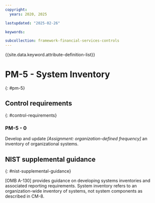 ```yaml
---
copyright:
  years: 2020, 2025

lastupdated: "2025-02-26"

keywords:

subcollection: framework-financial-services-controls
---
```


{{site.data.keyword.attribute-definition-list}}

# PM-5 - System Inventory
{: #pm-5}

## Control requirements
{: #control-requirements}



### PM-5 - 0


Develop and update _[Assignment: organization-defined frequency]_ an inventory of organizational systems.












## NIST supplemental guidance
{: #nist-supplemental-guidance}

[OMB A-130] provides guidance on developing systems inventories and associated reporting requirements. System inventory refers to an organization-wide inventory of systems, not system components as described in CM-8.
